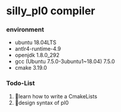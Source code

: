 # silly_pl0 compiler

### environment
* ubuntu 18.04LTS
* antlr4-runtime-4.9
* openjdk 1.8.0_292
* gcc (Ubuntu 7.5.0-3ubuntu1~18.04) 7.5.0
* cmake 3.19.0

### Todo-List
1. 🦝learn how to write a CmakeLists
2. 🐨design syntax of pl0